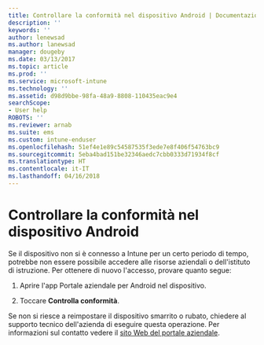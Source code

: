```yaml
---
title: Controllare la conformità nel dispositivo Android | Documentazione Microsoft
description: ''
keywords: ''
author: lenewsad
ms.author: lanewsad
manager: dougeby
ms.date: 03/13/2017
ms.topic: article
ms.prod: ''
ms.service: microsoft-intune
ms.technology: ''
ms.assetid: d98d9bbe-98fa-48a9-8808-110435eac9e4
searchScope:
- User help
ROBOTS: ''
ms.reviewer: arnab
ms.suite: ems
ms.custom: intune-enduser
ms.openlocfilehash: 51ef4e1e89c54587535f3ede7e8f406f54763bc9
ms.sourcegitcommit: 5eba4bad151be32346aedc7cbb0333d71934f8cf
ms.translationtype: HT
ms.contentlocale: it-IT
ms.lasthandoff: 04/16/2018
---
```

# <a name="check-compliance-on-your-android-device"></a>Controllare la conformità nel dispositivo Android

Se il dispositivo non si è connesso a Intune per un certo periodo di tempo, potrebbe non essere possibile accedere alle risorse aziendali o dell'istituto di istruzione. Per ottenere di nuovo l'accesso, provare quanto segue:

1. Aprire l'app Portale aziendale per Android nel dispositivo.

2. Toccare **Controlla conformità**.

Se non si riesce a reimpostare il dispositivo smarrito o rubato, chiedere al supporto tecnico dell'azienda di eseguire questa operazione. Per informazioni sul contatto vedere il [sito Web del portale aziendale](https://portal.manage.microsoft.com#HelpDeskDialog).
